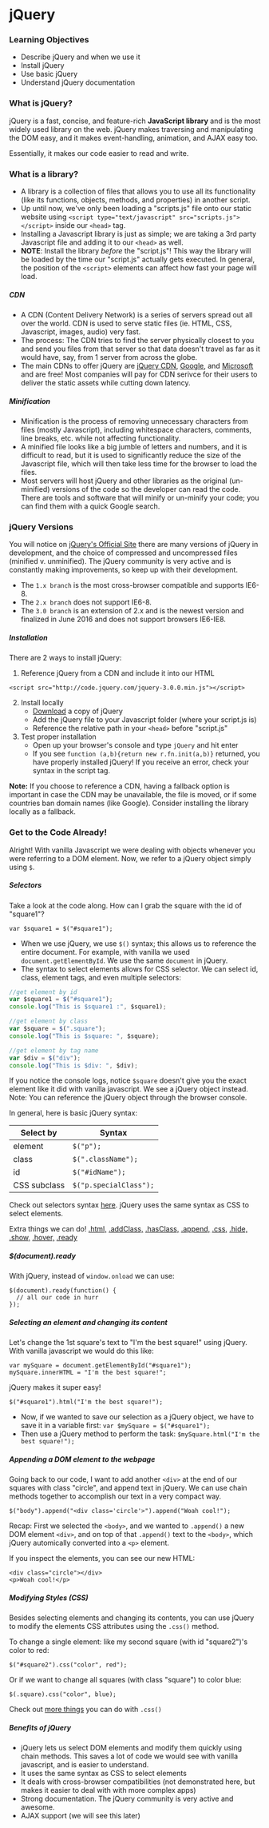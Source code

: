# jQuery

### Learning Objectives
- Describe jQuery and when we use it
- Install jQuery
- Use basic jQuery
- Understand jQuery documentation

### What is jQuery?

jQuery is a fast, concise, and feature-rich **JavaScript library** and is the most widely used library on the web. jQuery makes traversing and manipulating the DOM easy, and it makes event-handling, animation, and AJAX easy too.

Essentially, it makes our code easier to read and write.

### What is a library?
- A library is a collection of files that allows you to use all its functionality (like its functions, objects, methods, and properties) in another script. 
- Up until now, we've only been loading a "scripts.js" file onto our static website using `<script type="text/javascript" src="scripts.js"></script>` inside our `<head>` tag.
- Installing a Javascript library is just as simple; we are taking a 3rd party Javascript file and adding it to our `<head>` as well. 
- **NOTE**: Install the library *before* the "script.js"! This way the library will be loaded by the time our "script.js" actually gets executed. In general, the position of the `<script>` elements can affect how fast your page will load.

##### CDN

- A CDN (Content Delivery Network) is a series of servers spread out all over the world. CDN is used to serve static files (ie. HTML, CSS, Javascript, images, audio) very fast. 
- The process: The CDN tries to find the server physically closest to you and send you files from that server so that data doesn't travel as far as it would have, say, from 1 server from across the globe.
- The main CDNs to offer jQuery are [jQuery CDN](https://code.jquery.com/), [Google](https://developers.google.com/speed/libraries/#jquery), and [Microsoft](https://www.asp.net/ajax/cdn#jQuery_Releases_on_the_CDN_0) and are free! Most companies will pay for CDN serivce for their users to deliver the static assets while cutting down latency.

##### Minification

- Minification is the process of removing unnecessary characters from files (mostly Javascript), including whitespace characters, comments, line breaks, etc. while not affecting functionality. 
- A minified file looks like a big jumble of letters and numbers, and it is difficult to read, but it is used to significantly reduce the size of the Javascript file, which will then take less time for the browser to load the files.
- Most servers will host jQuery and other libraries as the original (un-minified) versions of the code so the developer can read the code. There are tools and software that will minify or un-minify your code; you can find them with a quick Google search.

### jQuery Versions

You will notice on [jQuery's Official Site](http://jquery.com/download/) there are many versions of jQuery in development, and the choice of compressed and uncompressed files (minified v. unminified). The jQuery community is very active and is constantly making improvements, so keep up with their development.

- The `1.x branch` is the most cross-browser compatible and supports IE6-8.
- The `2.x branch` does not support IE6-8.
- The `3.0 branch` is an extension of 2.x and is the newest version and finalized in June 2016 and does not support browsers IE6-IE8.

##### Installation

There are 2 ways to install jQuery:

1. Reference jQuery from a CDN and include it into our HTML 
 ```
<script src="http://code.jquery.com/jquery-3.0.0.min.js"></script>
```
2. Install locally
    - [Download](http://jquery.com/download/) a copy of jQuery
    - Add the jQuery file to your Javascript folder (where your script.js is)
    - Reference the relative path in your `<head>` before "script.js"
3. Test proper installation
    - Open up your browser's console and type `jQuery` and hit enter
    - If you see `function (a,b){return new r.fn.init(a,b)}` returned, you have properly installed jQuery! If you receive an error, check your syntax in the script tag.

**Note:** If you choose to reference a CDN, having a fallback option is important in case the CDN may be unavailable, the file is moved, or if some countries ban domain names (like Google). Consider installing the library locally as a fallback.

### Get to the Code Already!

Alright! With vanilla Javascript we were dealing with objects whenever you were referring to a DOM element. Now, we refer to a jQuery object simply using `$`.

##### Selectors

Take a look at the code along. How can I grab the square with the id of "square1"?

`var $square1 = $("#square1");`

- When we use jQuery, we use `$()` syntax; this allows us to reference the entire document. For example, with vanilla we used `document.getElementById`. We use the same `document` in jQuery.
- The syntax to select elements allows for CSS selector. We can select id, class, element tags, and even multiple selectors:

```javascript
//get element by id
var $square1 = $("#square1");
console.log("This is $square1 :", $square1);

//get element by class
var $square = $(".square");
console.log("This is $square: ", $square);

//get element by tag name
var $div = $("div");
console.log("This is $div: ", $div);
```

If you notice the console logs, notice `$square` doesn't give you the exact element like it did with vanilla javascript. We see a jQuery object instead. Note: You can reference the jQuery object through the browser console.

In general, here is basic jQuery syntax:

Select by | Syntax
--- | --- 
element | `$("p");`
class | `$(".className");`
id | `$("#idName");`
CSS subclass | `$("p.specialClass");`

Check out selectors syntax [here](http://api.jquery.com/category/selectors/basic-css-selectors/). jQuery uses the same syntax as CSS to select elements.

Extra things we can do! [.html,](http://api.jquery.com/html/) [.addClass,](http://api.jquery.com/addClass/) [.hasClass,](http://api.jquery.com/hasClass/) [.append,](http://api.jquery.com/append/) [.css,](http://api.jquery.com/css/) [.hide,](http://api.jquery.com/hide/) [.show,](http://api.jquery.com/show/) [.hover,](http://api.jquery.com/hover/) [.ready](http://api.jquery.com/ready/)

##### $(document).ready
With jQuery, instead of `window.onload` we can use:
```
$(document).ready(function() {
  // all our code in hurr
});
```
##### Selecting an element and changing its content

Let's change the 1st square's text to "I'm the best square!" using jQuery. With vanilla javascript we would do this like:

```
var mySquare = document.getElementById("#square1");
mySquare.innerHTML = "I'm the best square!";
```

jQuery makes it super easy!

```
$("#square1").html("I'm the best square!");
```
- Now, if we wanted to save our selection as a jQuery object, we have to save it in a variable first:
`var $mySquare = $("#square1");`
- Then use a jQuery method to perform the task: `$mySquare.html("I'm the best square!");`

##### Appending a DOM element to the webpage

Going back to our code, I want to add another `<div>` at the end of our squares with class "circle", and append text in jQuery. We can use chain methods together to accomplish our text in a very compact way.

```
$("body").append("<div class='circle'>").append("Woah cool!");
```

Recap: First we selected the `<body>`, and we wanted to `.append()` a new DOM element `<div>`, and on top of that `.append()` text to the `<body>`, which jQuery automically converted into a `<p>` element.

If you inspect the elements, you can see our new HTML:
```
<div class="circle"></div>
<p>Woah cool!</p>
```

##### Modifying Styles (CSS)

Besides selecting elements and changing its contents, you can use jQuery to modify the elements CSS attributes using the `.css()` method.

To change a single element: like my second square (with id "square2")'s color to red:
```
$("#square2").css("color", red");
```
Or if we want to change all squares (with class "square") to color blue:
```
$(.square).css("color", blue);
```

Check out [more things](http://api.jquery.com/css/) you can do with `.css()`

##### Benefits of jQuery
- jQuery lets us select DOM elements and modify them quickly using chain methods. This saves a lot of code we would see with vanilla javascript, and is easier to understand.
- It uses the same syntax as CSS to select elements
- It deals with cross-browser compatibilities (not demonstrated here, but makes it easier to deal with with more complex apps)
- Strong documentation. The jQuery community is very active and awesome.
- AJAX support (we will see this later)

